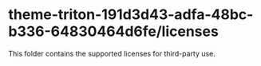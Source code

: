 # theme-triton-191d3d43-adfa-48bc-b336-64830464d6fe/licenses

This folder contains the supported licenses for third-party use.
